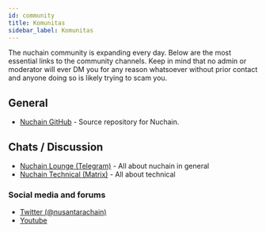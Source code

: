 ```yaml
---
id: community
title: Komunitas
sidebar_label: Komunitas
---
```


The nuchain community is expanding every day. Below are the most essential links to the community
channels. Keep in mind that no admin or moderator will ever DM you for any reason whatsoever without
prior contact and anyone doing so is likely trying to scam you.

## General

- [Nuchain GitHub](https://github.com/nusantarachain/nuchain/) - Source repository for Nuchain.

## Chats / Discussion

- [Nuchain Lounge (Telegram)](https://t.me/nusantarachain) - All about nuchain in general
- [Nuchain Technical (Matrix)](https://app.element.io/#/room/!aYWUxhUvutqbMBQIsN:matrix.org) - All about technical

### Social media and forums

- [Twitter (@nusantarachain)](https://twitter.com/nusantarachain)
- [Youtube](https://www.youtube.com/channel/UC2of6i3ywKX5xyMvcPZt8AQ)
